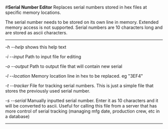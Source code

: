#**Serial Number Editor**
Replaces serial numbers stored in hex files at specific memory locations.

The serial number needs to be stored on its own line in memory.
Extended memory access is not supported.
Serial numbers are 10 characters long and are stored as ascii characters.

***
*-h --help*
shows this help text

*-i --input*
Path to input file for editing

*-o --output*
Path to output file that will contain new serial

*-l --location*
Memory location line in hex to be replaced.
eg "3EF4"

*-t --tracker*
File for tracking serial numbers. This is just a simple file that stores the previously used serial number.

*-s --serial*
Manually inputted serial number. Enter it as 10 characters and it will be converted to ascii.
Useful for calling this file from a server that has more control of serial tracking (managing mfg date, production crew, etc in a database)
***